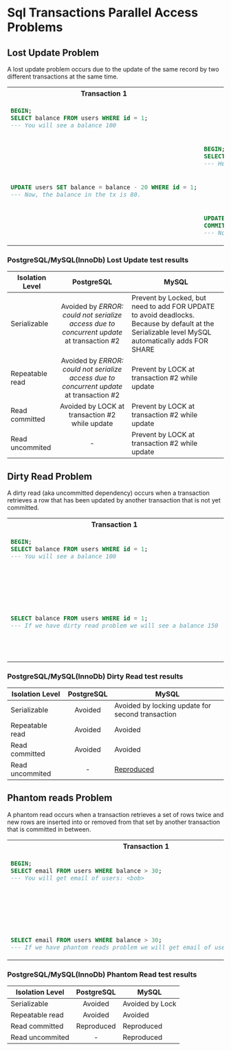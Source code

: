 # Sql Transactions Parallel Access Problems

## Lost Update Problem

A lost update problem occurs due to the update of the same record by two different transactions at the same time.

<table>
<tr>
<th> Transaction 1 </th>
<th> Transaction 2 </th>
</tr>
<tr>
<td>

```sql
BEGIN;
SELECT balance FROM users WHERE id = 1;
--- You will see a balance 100
```

</td>
<td>
</td>
</tr>
<tr>
<td></td>
<td>

```sql
BEGIN;
SELECT balance FROM users WHERE id = 1;
--- Here, you'll again see the balance is 100 since both transactions started almost simultaneously.
```

</td>
</tr>
<tr>
<td>

```sql
UPDATE users SET balance = balance - 20 WHERE id = 1;
--- Now, the balance in the tx is 80.
```
</td>
<td>
</td>
</tr>

<tr>
<td>
</td>
<td>



```sql
UPDATE users SET balance = balance + 30 WHERE id = 1;
COMMIT;
--- Now, the balance in the database is 130 instead of the expected 110 (100 - 20 + 30). If We Have Lost Update Problem.
```
</td>
</tr>
</table>

### PostgreSQL/MySQL(InnoDb) Lost Update test results

| Isolation Level |                                        PostgreSQL                                         | MySQL                                                                                                                                             |
|-----------------|:-----------------------------------------------------------------------------------------:|---------------------------------------------------------------------------------------------------------------------------------------------------|
| Serializable    | Avoided by *ERROR: could not serialize access due to concurrent update* at transaction #2 | Prevent by Locked, but need to add FOR UPDATE to avoid deadlocks. Because by default at the Serializable level MySQL automatically adds FOR SHARE |
| Repeatable read | Avoided by *ERROR: could not serialize access due to concurrent update* at transaction #2 | Prevent by LOCK at transaction #2 while update                                                                                                    |
| Read committed  |                      Avoided by LOCK at transaction #2 while update                       | Prevent by LOCK at transaction #2 while update                                                                                                    |
| Read uncommited |                                             -                                             | Prevent by LOCK at transaction #2 while update                                                                                                    |

## Dirty Read Problem

A dirty read (aka uncommitted dependency) occurs when a transaction retrieves a row that has been updated by another transaction that is not yet committed.


<table>
<tr>
<th> Transaction 1 </th>
<th> Transaction 2 </th>
</tr>
<tr>
<td>

```sql
BEGIN;
SELECT balance FROM users WHERE id = 1;
--- You will see a balance 100
```

</td>
<td>
</td>
</tr>
<tr>
<td></td>
<td>

```sql
BEGIN;
UPDATE users SET balance=150 WHERE id=1;
--- No commit here
```

</td>
</tr>
<tr>
<td>

```sql
SELECT balance FROM users WHERE id = 1;
--- If we have dirty read problem we will see a balance 150
```
</td>
<td>
</td>
</tr>
<tr>
<td>
</td>

<td>

```sql
ROLLBACK;
```
</td>
</tr>
</table>

### PostgreSQL/MySQL(InnoDb) Dirty Read test results

| Isolation Level | PostgreSQL | MySQL                                            |
|-----------------|:----------:|--------------------------------------------------|
| Serializable    |  Avoided   | Avoided by locking update for second transaction |
| Repeatable read |  Avoided   | Avoided                                          |
| Read committed  |  Avoided   | Avoided                                          |
| Read uncommited |     -      | <u>Reproduced</u>                                |

## Phantom reads Problem

A phantom read occurs when a transaction retrieves a set of rows twice and new rows are inserted into or removed from that set by another transaction that is committed in between.

<table>
<tr>
<th> Transaction 1 </th>
<th> Transaction 2 </th>
</tr>
<tr>
<td>

```sql
BEGIN;
SELECT email FROM users WHERE balance > 30;
--- You will get email of users: <bob>
```

</td>
<td>
</td>
</tr>
<tr>
<td></td>
<td>

```sql
BEGIN;
INSERT INTO users (name, email, balance) VALUES ('alice', 'alice@gmail.com', 40);
COMMIT;
```

</td>
</tr>
<tr>
<td>

```sql
SELECT email FROM users WHERE balance > 30;
--- If we have phantom reads problem we will get email of users: <bob, alice>
```
</td>
<td>
</td>
</tr>

</table>

### PostgreSQL/MySQL(InnoDb) Phantom Read test results

| Isolation Level | PostgreSQL | MySQL           |
|-----------------|:----------:|-----------------|
| Serializable    |  Avoided   | Avoided by Lock |
| Repeatable read |  Avoided   | Avoided         |
| Read committed  | Reproduced | Reproduced      |
| Read uncommited |     -      | Reproduced      |

